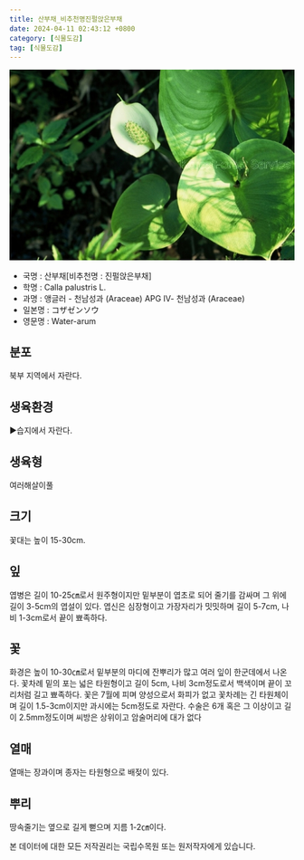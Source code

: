 ```yaml
---
title: 산부채_비추천명진펄앉은부채
date: 2024-04-11 02:43:12 +0800
category: [식물도감]
tag: [식물도감]
---
```




![산부채[비추천명 : 진펄앉은부채]](/assets/img/fileUpload/plants/basic/Araceae/Calla/9014/2_th2.JPG)
- 국명 : 산부채[비추천명 : 진펄앉은부채]
- 학명 : Calla palustris L.
- 과명 : 앵글러 - 천남성과 (Araceae) APG Ⅳ- 천남성과 (Araceae)
- 일본명 : コザゼンソウ
- 영문명 : Water-arum


## 분포
북부 지역에서 자란다.
## 생육환경
▶습지에서 자란다.
## 생육형
여러해살이풀
## 크기
꽃대는 높이 15-30cm.
## 잎
엽병은 길이 10-25㎝로서 원주형이지만 밑부분이 엽초로 되어 줄기를 감싸며 그 위에 길이 3-5cm의 엽설이 있다. 엽신은 심장형이고 가장자리가 밋밋하며 길이 5-7cm, 나비 1-3cm로서 끝이 뾰족하다.
## 꽃
화경은 높이 10-30㎝로서 밑부분의 마디에 잔뿌리가 많고 여러 잎이 한군데에서 나온다. 꽃차례 밑의 포는 넓은 타원형이고 길이 5cm, 나비 3cm정도로서 백색이며 끝이 꼬리처럼 길고 뾰족하다. 꽃은 7월에 피며 양성으로서 화피가 없고 꽃차례는 긴 타원체이며 길이 1.5-3cm이지만 과시에는 5cm정도로 자란다. 수술은 6개 혹은 그 이상이고 길이 2.5mm정도이며 씨방은 상위이고 암술머리에 대가 없다
## 열매
열매는 장과이며 종자는 타원형으로 배젖이 있다.
## 뿌리
땅속줄기는 옆으로 길게 뻗으며 지름 1-2㎝이다.






본 데이터에 대한 모든 저작권리는 국립수목원 또는 원저작자에게 있습니다.
